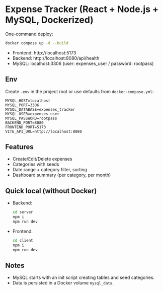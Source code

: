# Expense Tracker (React + Node.js + MySQL, Dockerized)

One-command deploy:
```bash
docker compose up -d --build
```
- Frontend: http://localhost:5173
- Backend:  http://localhost:8080/api/health
- MySQL:    localhost:3306 (user: expenses_user / password: rootpass)

## Env
Create `.env` in the project root or use defaults from `docker-compose.yml`:
```
MYSQL_HOST=localhost
MYSQL_PORT=3306
MYSQL_DATABASE=expenses_tracker
MYSQL_USER=expenses_user
MYSQL_PASSWORD=rootpass
BACKEND_PORT=8080
FRONTEND_PORT=5173
VITE_API_URL=http://localhost:8080
```

## Features
- Create/Edit/Delete expenses
- Categories with seeds
- Date range + category filter, sorting
- Dashboard summary (per category, per month)

## Quick local (without Docker)
- Backend:
  ```bash
  cd server
  npm i
  npm run dev
  ```
- Frontend:
  ```bash
  cd client
  npm i
  npm run dev
  ```

## Notes
- MySQL starts with an init script creating tables and seed categories.
- Data is persisted in a Docker volume `mysql_data`.
